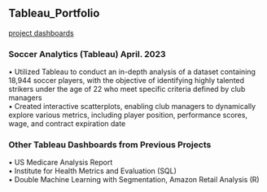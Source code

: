 ## Tableau_Portfolio
[project dashboards](https://public.tableau.com/app/profile/ruizhe7889)

### Soccer Analytics (Tableau)                                                                 	April. 2023
•	Utilized Tableau to conduct an in-depth analysis of a dataset containing 18,944 soccer players, with the objective of identifying highly talented strikers under the age of 22 who meet specific criteria defined by club managers  <br />
•	Created interactive scatterplots, enabling club managers to dynamically explore various metrics, including player position, performance scores, wage, and contract expiration date  

### Other Tableau Dashboards from Previous Projects
•	US Medicare Analysis Report  <br />
•	Institute for Health Metrics and Evaluation (SQL)  <br />
•	Double Machine Learning with Segmentation, Amazon Retail Analysis (R)

